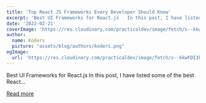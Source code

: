 ```yaml
---
title: 'Top React JS Frameworks Every Developer Should Know'
excerpt: 'Best UI Frameworks for React.js   In this post, I have listed some of the best React...'
date: '2022-02-21'
coverImage: 'https://res.cloudinary.com/practicaldev/image/fetch/s--kkwFDI3k--/c_imagga_scale,f_auto,fl_progressive,h_420,q_auto,w_1000/https://dev-to-uploads.s3.amazonaws.com/uploads/articles/b8sd8sl0l54uic269mf1.jpeg'
author:
  name: Koders
  picture: "assets/blog/authors/koders.png"
ogImage:
  url: 'https://res.cloudinary.com/practicaldev/image/fetch/s--kkwFDI3k--/c_imagga_scale,f_auto,fl_progressive,h_420,q_auto,w_1000/https://dev-to-uploads.s3.amazonaws.com/uploads/articles/b8sd8sl0l54uic269mf1.jpeg'
---
```


Best UI Frameworks for React.js   In this post, I have listed some of the best React...

[Read more](https://dev.to/pankod/top-react-js-frameworks-every-developer-should-know-3pod)
